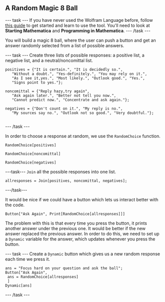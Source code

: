 ## A Random Magic 8 Ball

--- task ---
If you have never used the Wolfram Language before, follow [this guide](https://projects.raspberrypi.org/en/projects/getting-started-with-mathematica) to get started and learn to use the tool. You'll need to look at **Starting Mathematica** and **Programming in Mathematica**.
--- /task ---

You will build a magic 8 ball, where the user can push a button and get an answer randomly selected from a list of possible answers.

--- task ---
Create three lists of possible responses: a positive list, a negative list, and a neutral/noncomittal list.

```
positives = {"It is certain.", "It is decidedly so.", 
   "Without a doubt.", "Yes-definitely.", "You may rely on it.", 
   "As I see it,yes.", "Most likely.", "Outlook good.", "Yes.", 
   "Signs point to yes."};
   
noncomittal = {"Reply hazy,try again",
   "Ask again later.", "Better not tell you now.", 
   "Cannot predict now.", "Concentrate and ask again."};
   
negatives = {"Don't count on it.", "My reply is no.", 
   "My sources say no.", "Outlook not so good.", "Very doubtful."};
   
```
--- /task ---

In order to choose a response at random, we use the `RandomChoice` function. 

```
RandomChoice[positives]
```
```
RandomChoice[noncomittal]
```
```
RandomChoice[negatives]
```

---task---
`Join` all the possible responses into one list.

```
allresponses = Join[positives, noncomittal, negatives];
```
---/task---

It would be nice if we could have a button which lets us interact better with the code.

```
Button["Ask Again", Print[RandomChoice[allresponses]]]
```

The problem with this is that every time you press the button, it prints another answer under the previous one. It would be better if the new answer replaced the previous answer. In order to do this, we need to set up a `Dynamic` variable for the answer, which updates whenever you press the button.

--- task ---
Create a `Dynamic` button which gives us a new random response each time we press it.

```
ans = "Focus hard on your question and ask the ball";
Button["Ask Again",
 ans = RandomChoice[allresponses]
 ]
Dynamic[ans]
```
--- /task ---

